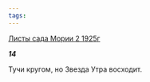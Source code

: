 ```yaml
---
tags:
---
```



[Листы сада Мории 2 1925г](/agni/1925)



___14___

Тучи кругом, но Звезда Утра восходит.   


